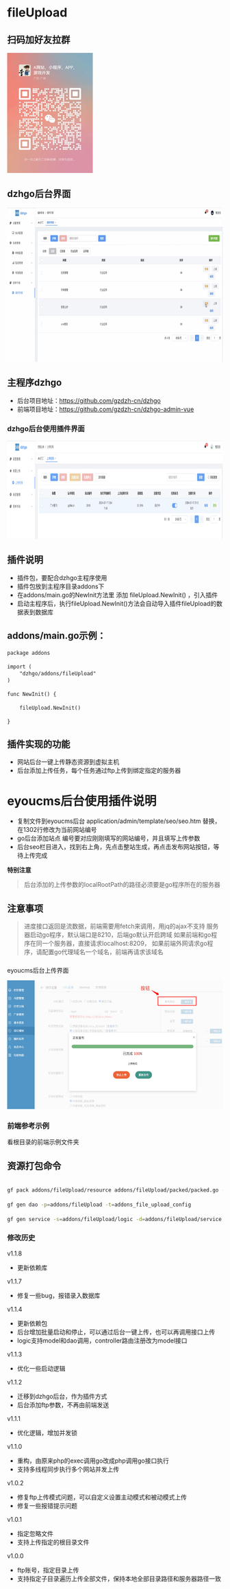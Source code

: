 # fileUpload

## 扫码加好友拉群
<img src="dzh/weixin.jpg" alt="Description of image" width="200" height="280">

## dzhgo后台界面
<img src="dzh/dzhgo.png" alt="Description of image" width="800" height="360">

## 主程序dzhgo
* 后台项目地址：https://github.com/gzdzh-cn/dzhgo
* 前端项目地址：https://github.com/gzdzh-cn/dzhgo-admin-vue

### dzhgo后台使用插件界面
<img src="dzh/fileUpload.png" alt="Description of image" width="800" height="230">


## 插件说明
* 插件包，要配合dzhgo主程序使用
* 插件包放到主程序目录addons下
* 在addons/main.go的NewInit方法里 添加 fileUpload.NewInit() ，引入插件
* 启动主程序后，执行fileUpload.NewInit()方法会自动导入插件fileUpload的数据表到数据库

## addons/main.go示例：
```shell
package addons

import (
	"dzhgo/addons/fileUpload"
)

func NewInit() {
	
	fileUpload.NewInit()

}
```

## 插件实现的功能
* 网站后台一键上传静态资源到虚拟主机
* 后台添加上传任务，每个任务通过ftp上传到绑定指定的服务器





# eyoucms后台使用插件说明
* 复制文件到eyoucms后台 application/admin/template/seo/seo.htm 替换，在1302行修改为当前网站编号 
* go后台添加站点 编号要对应刚刚填写的网站编号，并且填写上传参数 
* 后台seo栏目进入，找到右上角，先点击整站生成，再点击发布网站按钮，等待上传完成

**特别注意**
> 后台添加的上传参数的localRootPath的路径必须要是go程序所在的服务器


## 注意事项
> 进度接口返回是流数据，前端需要用fetch来调用，用jq的ajax不支持
> 服务器启动go程序，默认端口是8210，后端go默认开启跨域
> 如果前端和go程序在同一个服务器，直接请求localhost:8209，
> 如果前端外网请求go程序，请配置go代理域名一个域名，前端再请求该域名


###
eyoucms后台上传界面

<img src="./dzh/eyoucms/admin.png" alt="Description of image" width="600" height="300">


### 前端参考示例
看根目录的前端示例文件夹


## 资源打包命令

```bash

gf pack addons/fileUpload/resource addons/fileUpload/packed/packed.go -p addons/fileUpload/resource

gf gen dao -p=addons/fileUpload -t=addons_file_upload_config

gf gen service -s=addons/fileUpload/logic -d=addons/fileUpload/service

```


### 修改历史

v1.1.8
- 更新依赖库


v1.1.7
- 修复一些bug，报错录入数据库

v1.1.4
- 更新依赖包
- 后台增加批量启动和停止，可以通过后台一键上传，也可以再调用接口上传
- logic支持model和dao调用，controller路由注册改为model接口

v1.1.3
- 优化一些启动逻辑

v1.1.2
- 迁移到dzhgo后台，作为插件方式
- 后台添加ftp参数，不再由前端发送

v1.1.1
- 优化逻辑，增加并发锁


v1.1.0
- 重构，由原来php的exec调用go改成php调用go接口执行
- 支持多线程同步执行多个网站并发上传


v1.0.2
- 修复ftp上传模式问题，可以自定义设置主动模式和被动模式上传
- 修复一些报错提示问题

v1.0.1
- 指定忽略文件
- 支持上传指定的根目录文件

v1.0.0
- ftp账号，指定目录上传
- 支持指定子目录遍历上传全部文件，保持本地全部目录路径和服务器路径一致

